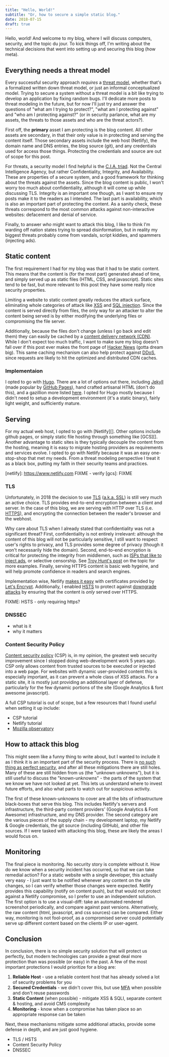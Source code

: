 ```yaml
---
title: "Hello, World!"
subtitle: "Or, how to secure a simple static blog."
date: 2018-07-15
draft: true
---
```


Hello, world! And welcome to my blog, where I will discuss computers, security, and the topic du
jour. To kick things off, I'm writing about the technical decisions that went into setting up and
securing this blog (how meta).

## Everything needs a threat model

Every successful security approach _requires_ a [threat
model][], whether that's a formalized written
down threat model, or just an informal conceptualized model. Trying to secure a system without a
threat model is a bit like trying to develop an application by fixing random bugs. I'll dedicate
more posts to threat modeling in the future, but for now I'll just try and answer the questions of
"what am I trying to protect?", "what am I protecting against" and "who am I protecting against?"
(or in security parlance, what are my assets, the threats to those assets and who are the threat
actors?).

First off, the **primary** asset I am protecting is the blog content. All other assets are
secondary, in that their only value is in protecting and serving the content itself. Those secondary
assets include the web host (Netlify), the domain name and DNS entries, the blog source (git), and
any credentials used for access those things. Protecting the credentials and source are out of scope
for this post.

For threats, a security model I find helpful is the [C.I.A. triad][cia-triad]. Not the Central
Intelligence Agency, but rather Confidentiality, Integrity, and Availability. These are properties
of a secure system, and a good framework for thinking about the threats against the assets. Since
the blog content is public, I won't worry too much about confidentiality, although it will come up
while discussing TLS. Integrity is an important one though, as I want to ensure my posts make it to
the readers as I intended. The last part is availability, which is also an important part of
protecting the content. As a sanity check, these threats correspond to the most common attacks
against non-interactive websites: defacement and denial of service.

Finally, to answer _who_ might want to attack this blog, I like to think I'm warding off nation
states trying to spread disinformation, but in reality my biggest threats probably come from
vandals, script kiddies, and spammers (injecting ads).

[threat model]: https://en.wikipedia.org/wiki/Threat_model
[cia-triad]: https://security.blogoverflow.com/2012/08/confidentiality-integrity-availability-the-three-components-of-the-cia-triad/

## Static content

The first requirement I had for my blog was that it had to be static content. This means that the
content is (for the most part) generated ahead of time, and simply served up as static files (HTML,
 CSS, and javascript). Static sites tend to be fast, but more relevant to this post they have some
really nice security properties.

Limiting a website to static content greatly reduces the attack surface, eliminating whole
categories of attack like [XSS][] and [SQL injection][sqli]. Since the content is served directly
from files, the only way for an attacker to alter the content being served is by either modifying
the underlying files or compromising the file server.

Additionally, because the files don't change (unless I go back and edit them) they can easily be
cached by a [content delivery network (CDN)][cdn]. While I don't expect too much traffic, I want to
make sure my blog doesn't fall over if this post ever makes the front page of [Hacker
News](https://news.ycombinator.com/) (gotta dream big). This same caching mechanism can also help
protect against [DDoS][], since requests are likely to hit the optimized and distributed CDN
caches.

[cdn]: https://en.wikipedia.org/wiki/Content_delivery_network
[xss]: https://www.owasp.org/index.php/Cross-site_Scripting_(XSS)
[ddos]: https://en.wikipedia.org/wiki/Denial-of-service_attack#Distributed_DoS
[sqli]: https://www.owasp.org/index.php/SQL_Injection


### Implementaion

I opted to go with [Hugo][]. There are a lot of options out there, including [Jekyll][] (made
popular by [GitHub Pages][]), hand crafted artisanal HTML (don't do this), and a gazillion more
listed [here][static-sites]. I opted for Hugo mostly because I didn't need to setup a development
environment (it's a static binary), fairly light weight, and sufficiently mature.

[hugo]: https://gohugo.io/
[jekyll]: https://jekyllrb.com/
[github pages]: https://pages.github.com/
[static-sites]: https://www.staticgen.com/

## Serving

For my actual web host, I opted to go with [Netlify][]. Other options include github pages, or
simply static file hosting through something like [GCS][]. Another advantage to static sites is they
typically decouple the content from the hosting, meaning it is easy to migrate hosting providers as
requirements and services evolve. I opted to go with Netlify because it was an easy one-stop-shop
that met my needs. From a threat modeling perspective I treat it as a black box, putting my faith in
their security teams and practices.

[netlify]: https://www.netlify.com  FIXME - verify
[gcs]: FIXME

### TLS

Unfortunately, in 2018 the decision to use [TLS][] ([a.k.a. SSL][aka-ssl]) is still very much an
active choice. TLS provides end-to-end encryption between a client and server. In the case of this
blog, we are serving with HTTP over TLS (i.e. [HTTPS][]), and encrypting the connection between the
reader's browser and the webhost.

Why care about TLS when I already stated that confidentiality was not a significant threat? First,
confidentiality is not entirely irrelevant: although the content of this blog will not be
particularly sensitive, I still want to respect user's rights to privacy, and TLS provides some
degree of privacy (though it won't necessarily hide the domain). Second, end-to-end encryption is
critical for protecting the integrity from middlemen, such as [ISPs that like to inject
ads][ad-injection], or selective censorship. See [Troy Hunt's post][static-tls] on the topic for
more examples. Finally, serving HTTPS content is basic web hygeine, and will help promote confidence
in readers and search engines.

Implementation wise, Netlify [makes it easy][netlify-tls] with certificates provided by [Let's
Encrypt][lets-encrypt]. Additionally, I enabled [HSTS][] to protect against [downgrade attacks][] by
ensuring that the content is _only_ served over HTTPS.

FIXME: HSTS - only requiring https?

[tls]: FIXME
[aka-ssl]: https://certsimple.com/blog/ssl-or-tls
[https]: FIXME
[ad-injection]: FIXME
[static-tls]: FIXME
[netlify-tls]: FIXME
[lets-encrypt]: FIXME
[hsts]: FIXME
[downgrade attacks]: FIXME

### DNSSEC

- what is it
- why it matters

### Content Security Policy

[Content security policy][] (CSP) is, in my opinion, the greatest web security improvement since I
stopped doing web-development work 5 years ago. CSP only allows content from trusted sources to be
executed or injected into a web page. For websites with dynamic user-provided content this is
especially important, as it can prevent a whole class of XSS attacks. For a static site, it is
mostly just providing an additional layer of defense, particularly for the few dynamic portions of
the site (Google Analytics & font awesome javascript).

A full CSP tutorial is out of scope, but a few resources that I found useful when setting it up
include:

- CSP tutorial
- Netlify tutorial
- [Mozilla observatory](https://observatory.mozilla.org/analyze/tim.allclair.org)

[content security policy]: FIXME

## How to attack this blog

This might seem like a funny thing to write about, but I wanted to include it as I think it is an
important part of the security process. There is [no such thing as perfect
security][perfect-security], and after all these mitigations there are still holes. Many of these
are still hidden from us (the "unknown unknowns"), but it is still useful to discuss the
"known-unknowns" - the parts of the system that we know we have not looked at yet. This lets us
understand where to invest future efforts, and also what parts to watch out for suspicious activity.

The first of these known-unknowns to cover are all the bits of infrastructure black-boxes that serve
this blog. This includes Netlify's servers and infrastructure, the third-party content providers'
(Google Analytics & Font Awesome) infrastructure, and my DNS provider. The second category are the
various pieces of the supply chain - my development laptop, my Netlify & Google credentials, the git
source (including GitHub), and other file sources. If I were tasked with attacking this blog, these
are likely the areas I would focus on.

[perfect-security]: FIXME

## Monitoring

The final piece is monitoring. No security story is complete without it. How do we know when a
security incident has occurred, so that we can take remedial action? For a static website with a
single developer, this actually very easy - I just want to be notified whenever any content on the
site changes, so I can verify whether those changes were expected. Netlify provides this capability
(notify on content push), but that would not protect against a Netlify compromise, so I prefer to
use an independent solution. The first option is to use a visual-diff: take an automated rendered
screenshot periodically, and compare against past versions. Alternatively, the raw content (html,
javascript, and css sources) can be compared. Either way, monitoring is not fool-proof, as a
compromised server could potentially serve up different content based on the clients IP or user-agent.

## Conclusion

In conclusion, there is no simple security solution that will protect us perfectly, but modern
technologies can provide a great deal more protection than was possible (or easy) in the past. A few
of the most important protections I would prioritize for a blog are:

1. **Reliable Host** - use a reliable content host that has already solved a lot of security
   problems for you
2. **Secured Credentials** - we didn't cover this, but use [MFA][] when possible and don't reuse
  passwords
3. **Static Content** (when possible) - mitigate XSS & SQLI, separate content & hosting, and avoid
  CMS complexity
4. **Monitoring** - know when a compromise has taken place so an appropriate response can be taken

Next, these mechanisms mitigate some additional attacks, provide some defense in depth,
and are just good hygiene.

- TLS / HSTS
- Content Security Policy
- DNSSEC

[MFA]: FIXME
